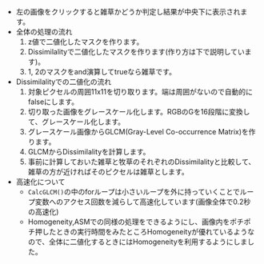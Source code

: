 - 左の画像をクリックすると雑草かどうか判定し結果が中央下に表示されます。
- 全体の処理の流れ
  1. z値で二値化したマスクを作ります。
  2. Dissimilalityで二値化したマスクを作ります(作り方は下で説明しています)。
  3. 1, 2のマスクをand演算してtrueなら雑草です。
- Dissimilalityでの二値化の流れ
  1. 対象ピクセルの周囲11x11を切り取ります。端は周囲がないので自動的にfalseにします。
  2. 切り取った画像をグレースケール化します。RGBのGを16段階に変換して、グレースケール化します。
  3. グレースケール画像からGLCM(Gray-Level Co-occurrence Matrix)を作ります。
  4. GLCMからDissimilalityを計算します。
  5. 事前に計算しておいた雑草と牧草のそれぞれのDissimilalityと比較して、雑草の方が近ければそのピクセルは雑草とします。
- 高速化について
  - `CalcGLCM()`の中のforループは小さいループを外に持っていくことでループ変数へのアクセス回数を減らして高速化しています(画像全体で0.2秒の高速化)
  - Homogeneity,ASMでの同様の処理をできるようにし、画像内をポチポチ押したときの実行時間をみたところHomogeneityが優れているようなので、全体に二値化するときにはHomogeneityを利用するようにしました。
